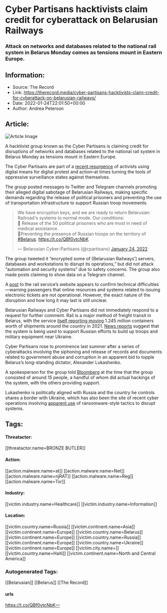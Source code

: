 # Cyber Partisans hacktivists claim credit for cyberattack on Belarusian Railways
### Attack on networks and databases related to the national rail system in Belarus Monday comes as tensions mount in Eastern Europe. 

## Information:
+ Source: The Record
+ Link: https://therecord.media/cyber-partisans-hacktivists-claim-credit-for-cyberattack-on-belarusian-railways/
+ Date: 2022-01-24T22:01:50+00:00
+ Author: Andrea Peterson


## Article:
![Article Image](https://therecord.media/wp-content/uploads/2021/11/hacker-keyboard-computer-cybercrime.jpg)

A hacktivist group known as the Cyber Partisans is claiming credit for disruptions of networks and databases related to the national rail system in Belarus Monday as tensions mount in Eastern Europe. 


The Cyber Partisans are part of a [recent resurgence](https://therecord.media/a-new-wave-of-hacktivists-is-turning-the-surveillance-state-against-itself/) of activists using digital means for digital protest and action–at times turning the tools of oppressive surveillance states against themselves. 


The group posted messages to Twitter and Telegram channels promoting their alleged digital sabotage of Belarusian Railways, making specific demands regarding the release of political prisoners and preventing the use of transportation infrastructure to support Russian troop movements. 




> We have encryption keys, and we are ready to return Belarusian Railroad's systems to normal mode. Our conditions:  
> 🔺 Release of the 50 political prisoners who are most in need of medical assistance.  
> 🔺Preventing the presence of Russian troops on the territory of [#Belarus](https://twitter.com/hashtag/Belarus?src=hash&ref_src=twsrc%5Etfw). <https://t.co/QBf0vtcNbK>
> 
> — Belarusian Cyber-Partisans (@cpartisans) [January 24, 2022](https://twitter.com/cpartisans/status/1485618881557315588?ref_src=twsrc%5Etfw)



The group tweeted it “encrypted some of [Belarusian Railways’] servers, databases and workstations to disrupt its operations,” but did not attack “automation and security systems” due to safety concerns. The group also made posts claiming to show data on a Telegram channel. 


A [post](https://www.rw.by/corporate/press_center/news_of_passengers/2022/01/vnimaniyu-passazhirov_24012022/) to the rail service’s website appears to confirm technical difficulties—warning passengers that online resources and systems related to issuing electronic tickets are not operational. However, the exact nature of the disruption and how long it may last is still unclear. 


Belarusian Railways and Cyber Partisans did not immediately respond to a request for further comment. Rail is a major method of freight transit in Belarus, with the service [itself reporting moving](https://www.rw.by/corporate/press_center/news_of_cargo_carriers/2022/01/po-predvaritelnym-dannym-v-2021-godu-belorusskaya-zheleznaya-doroga-perevezla-bolee-1-mln-245-tys-ko/) 1.245 million containers worth of shipments around the country in 2021. [News reports](https://www.washingtonpost.com/world/2022/01/24/ukraine-eu-us-embassy-russia/) suggest that the system is being used to support Russian efforts to build up troops and military equipment near Ukraine. 


Cyber Partisans rose to prominence last summer after a series of cyberattacks involving the siphoning and release of records and documents related to government abuse and corruption in an apparent bid to topple Belarus’s long-standing dictator, Alexander Lukashenko.


A spokesperson for the group told [Bloomberg](https://www.bloomberg.com/news/articles/2021-08-24/belarus-hackers-seek-to-overthrow-local-government) at the time that the group consisted of around 15 people, a handful of whom did actual hackings of the system, with the others providing support.   
  
Lukashenko is politically aligned with Russia and the country he controls shares a border with Ukraine, which has also been the site of recent cyber operations involving [apparent use](https://therecord.media/microsoft-data-wiping-malware-disguised-as-ransomware-targets-ukraine-again/) of ransomware-style tactics to disrupt systems.





## Tags:

#### Threatactor:
[[threatactor.name=BRONZE BUTLER]]

#### Action:
[[action.malware.name=at]] [[action.malware.name=Net]] [[action.malware.name=njRAT]] [[action.malware.name=Reg]] [[action.malware.name=Tor]]

#### Industry:
[[victim.industry.name=Healthcare]] [[victim.industry.name=Information]]

#### Location:
[[victim.country.name=Russia]] [[victim.continent.name=Asia]] [[victim.continent.name=Europe]] [[victim.country.name=Belarus]] [[victim.continent.name=Europe]] [[victim.country.name=Russia]] [[victim.continent.name=Europe]] [[victim.country.name=Ukraine]] [[victim.continent.name=Europe]] [[victim.city.name=]] [[victim.country.name=Haiti]] [[victim.continent.name=North and Central America]]

### Autogenerated Tags:
[[Belarusian]] [[Belarus]] [[The Record]]
#### urls
https://t.co/QBf0vtcNbK—

